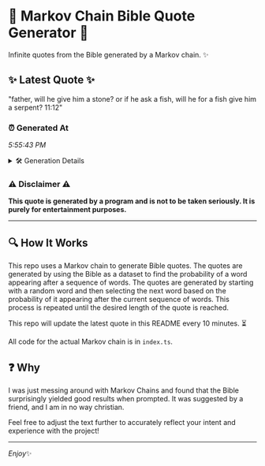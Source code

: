 # 📖 Markov Chain Bible Quote Generator 📖

Infinite quotes from the Bible generated by a Markov chain. ✨

## ✨ Latest Quote ✨
"father, will he give him a stone? or if he ask a fish, will he for a fish give him a serpent? 11:12"

### ⏰ Generated At
*5:55:43 PM*

<details>
    <summary>🛠️ Generation Details</summary>
    <p>
        <strong>🌱 Seed:</strong> father,<br>
        <strong>🔄 Iterations:</strong> 22<br>
        <strong>📜 Context History:</strong><br>[ father, ]: will<br>[ father,, will ]: he<br>[ father,, will, he ]: give<br>[ father,, will, he, give ]: him<br>[ father,, will, he, give, him ]: a<br>[ father,, will, he, give, him, a ]: stone?<br>[ will, he, give, him, a, stone? ]: or<br>[ he, give, him, a, stone?, or ]: if<br>[ give, him, a, stone?, or, if ]: he<br>[ him, a, stone?, or, if, he ]: ask<br>[ a, stone?, or, if, he, ask ]: a<br>[ stone?, or, if, he, ask, a ]: fish,<br>[ or, if, he, ask, a, fish, ]: will<br>[ if, he, ask, a, fish,, will ]: he<br>[ he, ask, a, fish,, will, he ]: for<br>[ ask, a, fish,, will, he, for ]: a<br>[ a, fish,, will, he, for, a ]: fish<br>[ fish,, will, he, for, a, fish ]: give<br>[ will, he, for, a, fish, give ]: him<br>[ he, for, a, fish, give, him ]: a<br>[ for, a, fish, give, him, a ]: serpent?<br>[ a, fish, give, him, a, serpent? ]: 11:12<br>
    </p>
</details>

### ⚠️ Disclaimer ⚠️
**This quote is generated by a program and is not to be taken seriously. It is purely for entertainment purposes.**

---

## 🔍 How It Works

This repo uses a Markov chain to generate Bible quotes. The quotes are generated by using the Bible as a dataset to find the probability of a word appearing after a sequence of words. The quotes are generated by starting with a random word and then selecting the next word based on the probability of it appearing after the current sequence of words. This process is repeated until the desired length of the quote is reached.

This repo will update the latest quote in this README every 10 minutes. ⏳

All code for the actual Markov chain is in `index.ts`.

## ❓ Why

I was just messing around with Markov Chains and found that the Bible surprisingly yielded good results when prompted. 
It was suggested by a friend, and I am in no way christian.

Feel free to adjust the text further to accurately reflect your intent and experience with the project!

---

*Enjoy*✨
